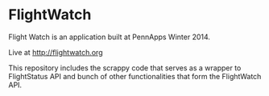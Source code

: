 FlightWatch
===========

Flight Watch is an application built at PennApps Winter 2014.

Live at http://flightwatch.org

This repository includes the scrappy code that serves as a wrapper to FlightStatus API and bunch of other functionalities that form the FlightWatch API.